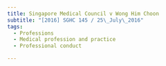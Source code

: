 ```yaml
---
title: Singapore Medical Council v Wong Him Choon 
subtitle: "[2016] SGHC 145 / 25\_July\_2016"
tags:
  - Professions
  - Medical profession and practice
  - Professional conduct

---
```


